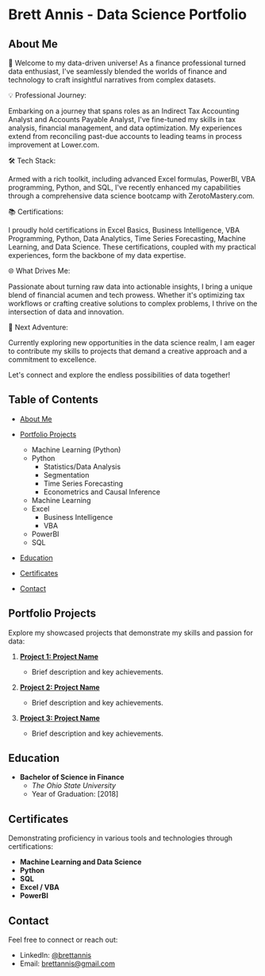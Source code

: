 # Brett Annis - Data Science Portfolio

## About Me

🚀 Welcome to my data-driven universe! As a finance professional turned data enthusiast, I've seamlessly blended the worlds of finance and technology to craft insightful narratives from complex datasets.


💡 Professional Journey:

Embarking on a journey that spans roles as an Indirect Tax Accounting Analyst and Accounts Payable Analyst, I've fine-tuned my skills in tax analysis, financial management, and data optimization. My              experiences extend from reconciling past-due accounts to leading teams in process improvement at Lower.com.


🛠️ Tech Stack:

Armed with a rich toolkit, including advanced Excel formulas, PowerBI, VBA programming, Python, and SQL, I've recently enhanced my capabilities through a comprehensive data science bootcamp with                  ZerotoMastery.com.


📚 Certifications:

I proudly hold certifications in Excel Basics, Business Intelligence, VBA Programming, Python, Data Analytics, Time Series Forecasting, Machine Learning, and Data Science. These certifications, coupled           with my practical experiences, form the backbone of my data expertise.


🌐 What Drives Me:

Passionate about turning raw data into actionable insights, I bring a unique blend of financial acumen and tech prowess. Whether it's optimizing tax workflows or crafting creative solutions to complex            problems, I thrive on the intersection of data and innovation.


🎯 Next Adventure:

Currently exploring new opportunities in the data science realm, I am eager to contribute my skills to projects that demand a creative approach and a commitment to excellence.

Let's connect and explore the endless possibilities of data together!

## Table of Contents
- [About Me](#about-me)
- [Portfolio Projects](#portfolio-projects)
   - Machine Learning (Python)
   - Python
      - Statistics/Data Analysis
      - Segmentation
      - Time Series Forecasting
      - Econometrics and Causal Inference
   - Machine Learning
   - Excel
      - Business Intelligence
      - VBA
   - PowerBI
   - SQL
      
- [Education](#education)
- [Certificates](#certificates)
- [Contact](#contact)

## Portfolio Projects
Explore my showcased projects that demonstrate my skills and passion for data:

1. **[Project 1: Project Name](link-to-project-1)**
   - Brief description and key achievements.

2. **[Project 2: Project Name](link-to-project-2)**
   - Brief description and key achievements.

3. **[Project 3: Project Name](link-to-project-3)**
   - Brief description and key achievements.

## Education
- **Bachelor of Science in Finance**
  - *The Ohio State University*
  - Year of Graduation: [2018]

## Certificates
Demonstrating proficiency in various tools and technologies through certifications:

- **Machine Learning and Data Science**
- **Python**
- **SQL**
- **Excel / VBA**
- **PowerBI**

## Contact
Feel free to connect or reach out:

- LinkedIn: [@brettannis](https://www.linkedin.com/in/brett-annis-308418137/)
- Email: brettannis@gmail.com
